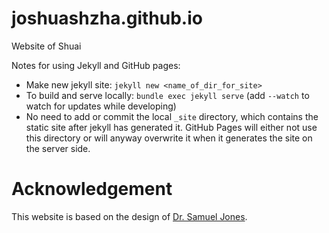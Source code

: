 # joshuashzha.github.io 
Website of Shuai

Notes for using Jekyll and GitHub pages:

* Make new jekyll site: `jekyll new <name_of_dir_for_site>`
* To build and serve locally: `bundle exec jekyll serve` (add `--watch` to
watch for updates while developing)
* No need to add or commit the local `_site` directory, which contains
the static site after jekyll has generated it. GitHub Pages will either
not use this directory or will anyway overwrite it when it generates
the site on the server side.

# Acknowledgement
This website is based on the design of [Dr. Samuel Jones](swjones.github.io).
